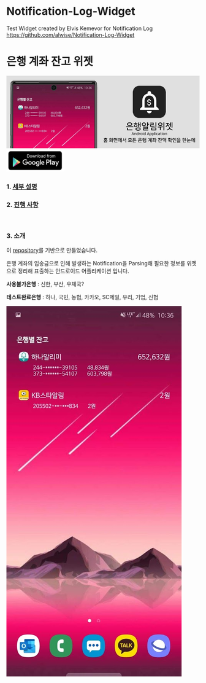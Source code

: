 # Notification-Log-Widget
 Test Widget created by Elvis Kemevor for Notification Log
 https://github.com/alwise/Notification-Log-Widget

 # 은행 계좌 잔고 위젯
![홍보배너](./banner3.jpg)
<a href="https://play.google.com/store/apps/details?id=com.
dolapps.bank_noti_widget"><img src="./playstore.jpg" 
width="30%"/></a>

### 1. [세부 설명]
### 2. [진행 사항]
<br>

### 3. 소개
이 [repository]를 기반으로 만들었습니다. 

은행 계좌의 입송금으로 인해 발생하는 Notification을 Parsing해 필요한 정보를 위젯으로 정리해 표출하는 안드로이드 어플리케이션 입니다.

<b>사용불가은행</b> : 신한, 부산, 우체국?

<b>테스트완료은행</b> : 하나, 국민, 농협, 카카오, SC제일, 우리, 기업, 신협

![데모 위젯 실행 결과](./Screenshot_20191116-223629.jpg)


[repository]: https://github.com/alwise/Notification-Log-Widget
[세부 설명]: ./detail.md
[진행 사항]: ./history.md
